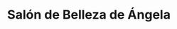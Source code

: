 ---
title: "Salón de Belleza de Ángela"
url: /san-juan/salon-de-belleza-de-angela/
shop: Friseur
---